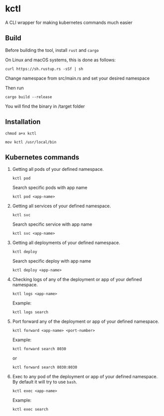 # kctl

A CLI wrapper for making kubernetes commands much easier

## Build

Before building the tool, install `rust` and `cargo`

On Linux and macOS systems, this is done as follows:

```
curl https://sh.rustup.rs -sSf | sh
```

Change namespace from src/main.rs and set your desired namespace

Then run 

```
cargo build --release 
```

You will find the binary in /target folder


## Installation

```
chmod a+x kctl
```

```
mov kctl /usr/local/bin
```



## Kubernetes commands 

1. Getting all pods of your defined namespace.

    ```
    kctl pod
    ```

    Search specific pods with app name

     ```
    kctl pod <app-name>
    ```

2. Getting all services of your defined namespace.
    
    ```
    kctl svc 
    ```

    Search specific service with app name

     ```
    kctl svc <app-name>
    ```

3. Getting all deployments of your defined namespace.

    ```
    kctl deploy 
    ```

    Search specific deploy with app name

     ```
    kctl deploy <app-name>
    ```


4. Checking logs of any of the deployment or app of your defined namespace.

    ```
    kctl logs <app-name>
    ```

    Example: 

    ```
    kctl logs search
    ```

5. Port forward any of the deployment or app of your defined namespace.

    ```
    kctl forward <app-name> <port-number>
    ```

    Example: 

    ```
    kctl forward search 8030
    ```

    or 

    ```
    kctl forward search 8030:8030
    ```

6. Exec to any pod of the deployment or app of your defined namespace. By default it will try to use `bash`.

     ```
    kctl exec <app-name>
    ```

    Example: 

    ```
    kctl exec search
    ```
